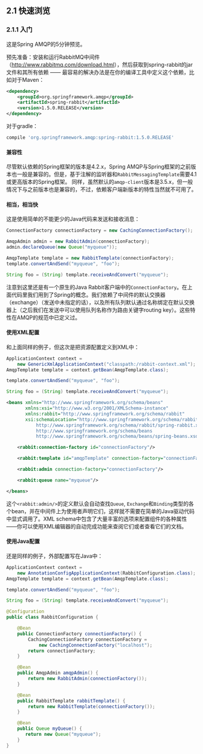 ## 2.1 快速浏览
### 2.1.1 入门 
这是Spring AMQP的5分钟预览。

预先准备：安装和运行RabbitMQ中间件（<http://www.rabbitmq.com/download.html>），然后获取到spring-rabbit的jar文件和其所有依赖 —— 最容易的解决办法是在你的编译工具中定义这个依赖，比如对于Maven：
```xml
<dependency>
	<groupId>org.springframework.amqp</groupId>
	<artifactId>spring-rabbit</artifactId>
	<version>1.5.0.RELEASE</version>
</dependency>
```
对于gradle：
```gradle
compile 'org.springframework.amqp:spring-rabbit:1.5.0.RELEASE'
```

#### 兼容性
尽管默认依赖的Spring框架的版本是4.2.x，Spring AMQP与Spring框架的之前版本也一般是兼容的。但是，基于注解的监听器和`RabbitMessagingTemplate`需要4.1或更高版本的Spring框架。
同样，虽然默认的`amqp-client`版本是3.5.x，但一般情况下与之前版本也是兼容的，不过，依赖客户端新版本的特性当然就不可用了。

#### 相当，相当快
这是使用简单的不能更少的Java代码来发送和接收消息：
```java
ConnectionFactory connectionFactory = new CachingConnectionFactory();

AmqpAdmin admin = new RabbitAdmin(connectionFactory);
admin.declareQueue(new Queue("myqueue"));

AmqpTemplate template = new RabbitTemplate(connectionFactory);
template.convertAndSend("myqueue", "foo");

String foo = (String) template.receiveAndConvert("myqueue");
```
注意到这里还是有一个原生的Java Rabbit客户端中的`ConnectionFactory`。在上面代码里我们用到了Spring的概念。我们依赖了中间件的默认交换器（exchange）（发送中未指定的话），以及所有队列默认通过名称绑定在默认交换器上（之后我们在发送中可以使用队列名称作为路由关键字routing key）。这些特性在AMQP的规范中已定义过。

#### 使用XML配置
和上面同样的例子，但这次是把资源配置定义到XML中：
```java
ApplicationContext context =
    new GenericXmlApplicationContext("classpath:/rabbit-context.xml");
AmqpTemplate template = context.getBean(AmqpTemplate.class);

template.convertAndSend("myqueue", "foo");

String foo = (String) template.receiveAndConvert("myqueue");
```
```xml
<beans xmlns="http://www.springframework.org/schema/beans"
       xmlns:xsi="http://www.w3.org/2001/XMLSchema-instance"
       xmlns:rabbit="http://www.springframework.org/schema/rabbit"
       xsi:schemaLocation="http://www.springframework.org/schema/rabbit
           http://www.springframework.org/schema/rabbit/spring-rabbit.xsd
           http://www.springframework.org/schema/beans
           http://www.springframework.org/schema/beans/spring-beans.xsd">

    <rabbit:connection-factory id="connectionFactory"/>

    <rabbit:template id="amqpTemplate" connection-factory="connectionFactory"/>

    <rabbit:admin connection-factory="connectionFactory"/>

    <rabbit:queue name="myqueue"/>

</beans>
```
这个`<rabbit:admin/>`的定义默认会自动查找`Queue`, `Exchange`和`Binding`类型的各个bean，并在中间件上为使用者声明它们，这样就不需要在简单的Java驱动代码中显式调用了。XML schema中包含了大量丰富的选项来配置组件的各种属性——你可以使用XML编辑器的自动完成功能来查阅它们或者查看它们的文档。

#### 使用Java配置
还是同样的例子，外部配置写在Java中：
```java
ApplicationContext context =
    new AnnotationConfigApplicationContext(RabbitConfiguration.class);
AmqpTemplate template = context.getBean(AmqpTemplate.class);

template.convertAndSend("myqueue", "foo");

String foo = (String) template.receiveAndConvert("myqueue");
```

```java
@Configuration
public class RabbitConfiguration {

    @Bean
    public ConnectionFactory connectionFactory() {
        CachingConnectionFactory connectionFactory =
            new CachingConnectionFactory("localhost");
        return connectionFactory;
    }

    @Bean
    public AmqpAdmin amqpAdmin() {
        return new RabbitAdmin(connectionFactory());
    }

    @Bean
    public RabbitTemplate rabbitTemplate() {
        return new RabbitTemplate(connectionFactory());
    }

    @Bean
    public Queue myQueue() {
       return new Queue("myqueue");
    }
}
```


